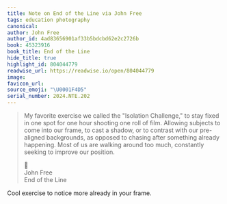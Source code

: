 ```yaml
---
title: Note on End of the Line via John Free
tags: education photography
canonical:
author: John Free
author_id: 4ad83656901af33b5bdcbd62e2c2726b
book: 45323916
book_title: End of the Line
hide_title: true
highlight_id: 804044779
readwise_url: https://readwise.io/open/804044779
image:
favicon_url:
source_emoji: "\U0001F4D5"
serial_number: 2024.NTE.202
---
```

> My favorite exercise we called the "Isolation Challenge," to stay fixed in one spot for one hour shooting one roll of film. Allowing subjects to come into our frame, to cast a shadow, or to contrast with our pre-aligned backgrounds, as opposed to chasing after something already happening. Most of us are walking around too much, constantly seeking to improve our position.
> <div class="quoteback-footer"><div class="quoteback-avatar"><span class="mini-emoji"> 📕</span></div><div class="quoteback-metadata"><div class="metadata-inner"><span style="display:none">FROM:</span><div aria-label="John Free" class="quoteback-author"> John Free</div><div aria-label="End of the Line" class="quoteback-title"> End of the Line</div></div></div></div>

Cool exercise to notice more already in your frame.